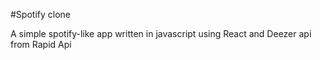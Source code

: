 #Spotify clone 

A simple spotify-like app written in javascript using React and Deezer api from Rapid Api